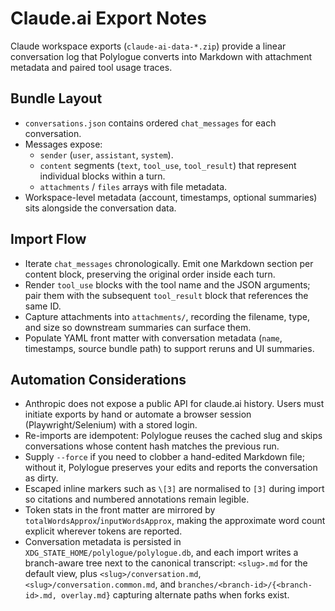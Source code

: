 # Claude.ai Export Notes

Claude workspace exports (`claude-ai-data-*.zip`) provide a linear conversation log that Polylogue converts into Markdown with attachment metadata and paired tool usage traces.

## Bundle Layout

- `conversations.json` contains ordered `chat_messages` for each conversation.
- Messages expose:
  - `sender` (`user`, `assistant`, `system`).
  - `content` segments (`text`, `tool_use`, `tool_result`) that represent individual blocks within a turn.
  - `attachments` / `files` arrays with file metadata.
- Workspace-level metadata (account, timestamps, optional summaries) sits alongside the conversation data.

## Import Flow

- Iterate `chat_messages` chronologically. Emit one Markdown section per content block, preserving the original order inside each turn.
- Render `tool_use` blocks with the tool name and the JSON arguments; pair them with the subsequent `tool_result` block that references the same ID.
- Capture attachments into `attachments/`, recording the filename, type, and size so downstream summaries can surface them.
- Populate YAML front matter with conversation metadata (`name`, timestamps, source bundle path) to support reruns and UI summaries.

## Automation Considerations

- Anthropic does not expose a public API for claude.ai history. Users must initiate exports by hand or automate a browser session (Playwright/Selenium) with a stored login.
- Re-imports are idempotent: Polylogue reuses the cached slug and skips conversations whose content hash matches the previous run.
- Supply `--force` if you need to clobber a hand-edited Markdown file; without it, Polylogue preserves your edits and reports the conversation as dirty.
- Escaped inline markers such as `\[3]` are normalised to `[3]` during import so citations and numbered annotations remain legible.
- Token stats in the front matter are mirrored by `totalWordsApprox`/`inputWordsApprox`, making the approximate word count explicit wherever tokens are reported.
- Conversation metadata is persisted in `XDG_STATE_HOME/polylogue/polylogue.db`, and each import writes a branch-aware tree next to the canonical transcript: `<slug>.md` for the default view, plus `<slug>/conversation.md`, `<slug>/conversation.common.md`, and `branches/<branch-id>/{<branch-id>.md, overlay.md}` capturing alternate paths when forks exist.
